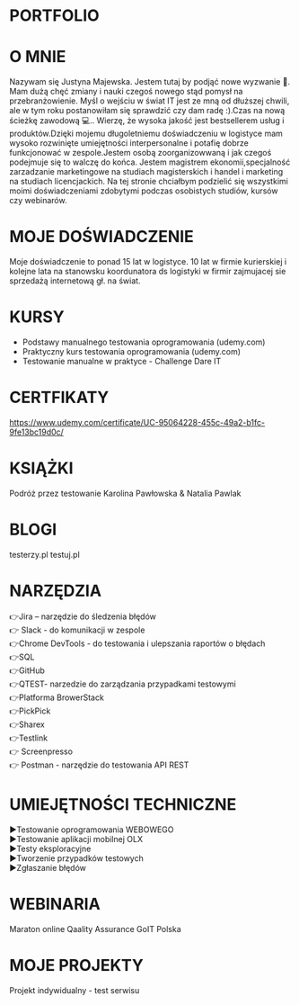# PORTFOLIO 

# O MNIE

Nazywam się Justyna Majewska. Jestem tutaj by podjąć nowe wyzwanie 💪. Mam dużą chęć zmiany i nauki czegoś nowego stąd pomysł na przebranżowienie. Myśl o wejściu w świat IT jest ze mną od dłuższej chwili, ale w tym roku postanowiłam się sprawdzić czy dam radę :).Czas na nową ścieżkę zawodową 💻.. Wierzę, że wysoka jakość jest bestsellerem usług i produktów.Dzięki mojemu długoletniemu  doświadczeniu w logistyce mam wysoko rozwinięte umiejętności interpersonalne i potafię dobrze funkcjonować w zespole.Jestem osobą zoorganizowwaną i jak czegoś podejmuje się to walczę do końca. Jestem magistrem ekonomii,specjalność zarzadzanie marketingowe na studiach magisterskich i handel i marketing na studiach licencjackich. Na tej stronie chciałbym podzielić się wszystkimi moimi doświadczeniami zdobytymi podczas osobistych studiów, kursów czy webinarów.

# MOJE DOŚWIADCZENIE

Moje doświadczenie to ponad 15 lat w logistyce. 10 lat w firmie kurierskiej i kolejne lata na stanowsku koordunatora ds logistyki w firmir zajmujacej sie sprzedażą internetową gł. na świat.


# KURSY

- Podstawy manualnego testowania oprogramowania  (udemy.com)  
- Praktyczny kurs testowania oprogramowania  (udemy.com)  
- Testowanie manualne w praktyce - Challenge Dare IT  

# CERTFIKATY

https://www.udemy.com/certificate/UC-95064228-455c-49a2-b1fc-9fe13bc19d0c/

# KSIĄŻKI
Podróż przez testowanie Karolina Pawłowska & Natalia Pawlak

# BLOGI

testerzy.pl
testuj.pl

# NARZĘDZIA

:point_right:Jira – narzędzie do śledzenia błędów  
:point_right: Slack - do komunikacji w zespole  
:point_right:Chrome DevTools - do testowania i ulepszania raportów o błędach  
:point_right:SQL  
:point_right:GitHub  
:point_right:QTEST- narzedzie do zarządzania przypadkami testowymi  
:point_right:Platforma BrowerStack  
:point_right:PickPick  
:point_right:Sharex  
:point_right:Testlink  
:point_right:  Screenpresso  
:point_right:  Postman - narzędzie do testowania API REST  

# UMIEJĘTNOŚCI TECHNICZNE 

:arrow_forward:Testowanie oprogramowania WEBOWEGO  
:arrow_forward:Testowanie aplikacji mobilnej OLX   
:arrow_forward:Testy eksploracyjne  
:arrow_forward:Tworzenie przypadków testowych  
:arrow_forward:Zgłaszanie błędów  

# WEBINARIA

Maraton online Qaality Assurance GoIT Polska

# MOJE PROJEKTY

Projekt indywidualny - test serwisu 
